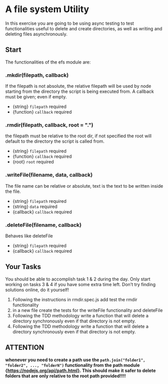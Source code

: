 # A file system Utility


In this exercise you are going to be using async testing to test functionalities useful to delete and create directories, as well as writing and deleting files asynchronously.


## Start
The functionalities of the efs module are:


### .mkdir(filepath, callback)
If the filepath is not absolute, the relative filepath will be used by node starting from the directory the script is being executed from. A callback must be given; even if empty.
* {string} ``filepath`` required
* {function} ``callback`` required




### .rmdir(filepath, callback, root = ".")
the filepath must be relative to the root dir, if not specified the root will default to the directory the script is called from.
* {string} ``filepath`` required
* {function} ``callback`` required
* {root} ``root`` required


### .writeFile(filename, data, callback)
The file name can be relative or absolute, text is the text to be written inside the file.
* {string} ``filepath`` required
* {string} ``data`` required
* {callback} ``callback`` required




### .deleteFile(filename, callback)
Behaves like deleteFile
* {string} ``filepath`` required
* {callback} ``callback`` required


## Your Tasks
You should be able to accomplish task 1 & 2 during the day. Only start working on tasks 3 & 4 if you have some extra time left. Don’t try finding solutions online, do it yourself!


1. Following the instructions in rmdir.spec.js add test the rmdir functionality
2. in a new file create the tests for the writeFile functionality and deleteFile
3. Following the TDD methodology write a function that will delete a directory synchronously even if that directory is not empty.
4. Following the TDD methodology write a function that will delete a directory synchronously even if that directory is not empty.


## ATTENTION
__whenever you need to create a path use the ``` path.join("folder1", "folder2", ..., "folderN") ``` functionality from the path module {https://nodejs.org/api/path.html}. This should make it safer to delete folders that are only relative to the root path provided!!!!__